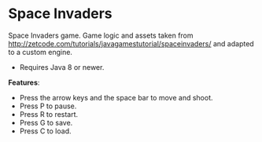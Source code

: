 # Space Invaders
Space Invaders game. Game logic and assets taken from http://zetcode.com/tutorials/javagamestutorial/spaceinvaders/ and adapted to a custom engine.

- Requires Java 8 or newer.

**Features**:
- Press the arrow keys and the space bar to move and shoot.
- Press P to pause.
- Press R to restart.
- Press G to save.
- Press C to load.
